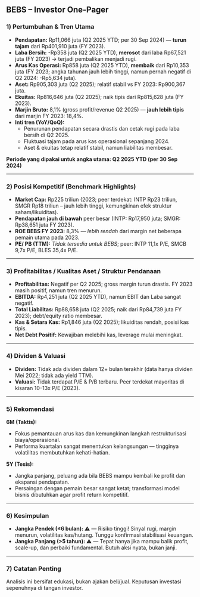 ## BEBS – Investor One-Pager

### 1) Pertumbuhan & Tren Utama
- **Pendapatan:** Rp11,066 juta (Q2 2025 YTD; per 30 Sep 2024) — **turun tajam** dari Rp401,910 juta (FY 2023).
- **Laba Bersih:** -Rp358 juta (Q2 2025 YTD), **merosot** dari laba Rp67,521 juta (FY 2023) → terjadi pembalikan menjadi rugi.
- **Arus Kas Operasi:** Rp858 juta (Q2 2025 YTD), **membaik** dari Rp10,353 juta (FY 2023; angka tahunan jauh lebih tinggi, namun pernah negatif di Q2 2024: -Rp5,634 juta).
- **Aset:** Rp905,303 juta (Q2 2025); relatif stabil vs FY 2023: Rp900,367 juta.
- **Ekuitas:** Rp816,646 juta (Q2 2025); naik tipis dari Rp815,628 juta (FY 2023).
- **Marjin Bruto:** 8,1% (gross profit/revenue Q2 2025) — **jauh lebih tipis** dari marjin FY 2023: 18,4%.
- **Inti tren (YoY/QoQ):**  
  - Penurunan pendapatan secara drastis dan cetak rugi pada laba bersih di Q2 2025.
  - Fluktuasi tajam pada arus kas operasional sepanjang 2024.
  - Aset & ekuitas tetap relatif stabil, namun liabilitas membesar.

**Periode yang dipakai untuk angka utama: Q2 2025 YTD (per 30 Sep 2024)**

---

### 2) Posisi Kompetitif (Benchmark Highlights)
- **Market Cap:** Rp225 triliun (2023; peer terdekat: INTP Rp23 triliun, SMGR Rp18 triliun – jauh lebih tinggi, kemungkinan efek struktur saham/likuiditas).
- **Pendapatan jauh di bawah** peer besar (INTP: Rp17,950 juta; SMGR: Rp38,651 juta FY 2023).
- **ROE BEBS FY 2023:** 8,3% — *lebih rendah* dari margin net beberapa pemain utama pada 2023.
- **PE/ PB (TTM):** *Tidak tersedia untuk BEBS*; peer: INTP 11,1x P/E, SMCB 9,7x P/E, BLES 35,4x P/E.

---

### 3) Profitabilitas / Kualitas Aset / Struktur Pendanaan
- **Profitabilitas:** Negatif per Q2 2025; gross margin turun drastis. FY 2023 masih positif, namun tren menurun.
- **EBITDA:** Rp4,251 juta (Q2 2025 YTD), namun EBIT dan Laba sangat negatif.
- **Total Liabilitas:** Rp88,658 juta (Q2 2025; naik dari Rp84,739 juta FY 2023); debt/equity ratio membesar.
- **Kas & Setara Kas:** Rp1,846 juta (Q2 2025); likuiditas rendah, posisi kas tipis.
- **Net Debt Positif:** Kewajiban melebihi kas, leverage mulai meningkat.

---

### 4) Dividen & Valuasi
- **Dividen:** Tidak ada dividen dalam 12+ bulan terakhir (data hanya dividen Mei 2022; tidak ada yield TTM).
- **Valuasi:** Tidak terdapat P/E & P/B terbaru. Peer terdekat mayoritas di kisaran 10–13x P/E (2023).

---

### 5) Rekomendasi
**6M (Taktis):**
- Fokus pemantauan arus kas dan kemungkinan langkah restrukturisasi biaya/operasional.
- Performa kuartalan sangat menentukan kelangsungan — tingginya volatilitas membutuhkan kehati-hatian.

**5Y (Tesis):**
- Jangka panjang, peluang ada bila BEBS mampu kembali ke profit dan ekspansi pendapatan.
- Persaingan dengan pemain besar sangat ketat; transformasi model bisnis dibutuhkan agar profit return kompetitif.

---

### 6) Kesimpulan
- **Jangka Pendek (≤6 bulan): ⚠️** — Risiko tinggi! Sinyal rugi, margin menurun, volatilitas kas/hutang. Tunggu konfirmasi stabilisasi keuangan.
- **Jangka Panjang (>5 tahun): ⚠️** — Tepat hanya jika mampu balik profit, scale-up, dan perbaiki fundamental. Butuh aksi nyata, bukan janji.

---

### 7) Catatan Penting
Analisis ini bersifat edukasi, bukan ajakan beli/jual. Keputusan investasi sepenuhnya di tangan investor.
